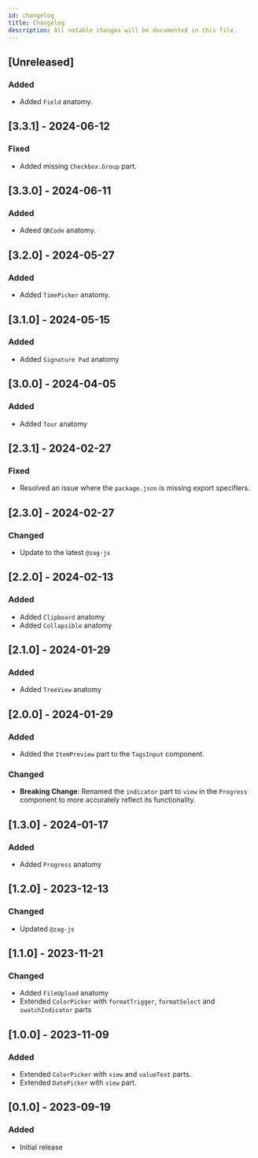 ```yaml
---
id: changelog
title: Changelog
description: All notable changes will be documented in this file.
---
```


## [Unreleased]

### Added

- Added `Field` anatomy.

## [3.3.1] - 2024-06-12

### Fixed

- Added missing `Checkbox.Group` part.

## [3.3.0] - 2024-06-11

### Added

- Adeed `QRCode` anatomy.

## [3.2.0] - 2024-05-27

### Added

- Added `TimePicker` anatomy.

## [3.1.0] - 2024-05-15

### Added

- Added `Signature Pad` anatomy

## [3.0.0] - 2024-04-05

### Added

- Added `Tour` anatomy

## [2.3.1] - 2024-02-27

### Fixed

- Resolved an issue where the `package.json` is missing export specifiers.

## [2.3.0] - 2024-02-27

### Changed

- Update to the latest `@zag-js`

## [2.2.0] - 2024-02-13

### Added

- Added `Clipboard` anatomy
- Added `Collapsible` anatomy

## [2.1.0] - 2024-01-29

### Added

- Added `TreeView` anatomy

## [2.0.0] - 2024-01-29

### Added

- Added the `ItemPreview` part to the `TagsInput` component.

### Changed

- **Breaking Change**: Renamed the `indicator` part to `view` in the `Progress` component to more
  accurately reflect its functionality.

## [1.3.0] - 2024-01-17

### Added

- Added `Progress` anatomy

## [1.2.0] - 2023-12-13

### Changed

- Updated `@zag-js`

## [1.1.0] - 2023-11-21

### Changed

- Added `FileUpload` anatomy
- Extended `ColorPicker` with `formatTrigger`, `formatSelect` and `swatchIndicator` parts

## [1.0.0] - 2023-11-09

### Added

- Extended `ColorPicker` with `view` and `valueText` parts.
- Extended `DatePicker` with `view` part.

## [0.1.0] - 2023-09-19

### Added

- Initial release
